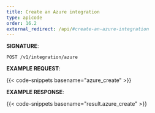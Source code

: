```yaml
---
title: Create an Azure integration
type: apicode
order: 16.2
external_redirect: /api/#create-an-azure-integration
---
```


**SIGNATURE**:

`POST /v1/integration/azure`

**EXAMPLE REQUEST**:

{{< code-snippets basename="azure_create" >}}

**EXAMPLE RESPONSE**:

{{< code-snippets basename="result.azure_create" >}}
